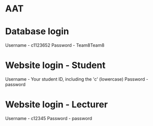 # AAT


# Database login

Username - c1123652
Password - Team8Team8

# Website login - Student

Username - Your student ID, including the 'c' (lowercase)
Password - password

# Website login - Lecturer 

Username - c12345
Password - password
